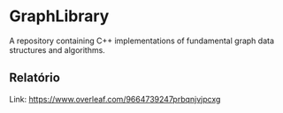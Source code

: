# GraphLibrary
A repository containing C++ implementations of fundamental graph data structures and algorithms.

## Relatório
Link: https://www.overleaf.com/9664739247prbqnjvjpcxg
